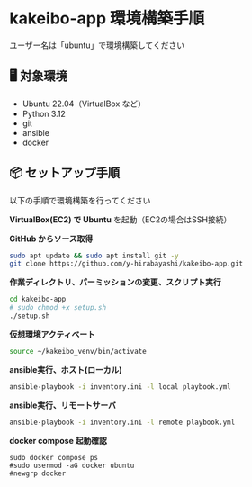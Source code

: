 # kakeibo-app 環境構築手順
ユーザー名は「ubuntu」で環境構築してください

## 🖥 対象環境

- Ubuntu 22.04（VirtualBox など）
- Python 3.12
- git
- ansible
- docker

## 📦 セットアップ手順
以下の手順で環境構築を行ってください

**VirtualBox(EC2) で Ubuntu** を起動（EC2の場合はSSH接続）

**GitHub からソース取得**

```bash
sudo apt update && sudo apt install git -y
git clone https://github.com/y-hirabayashi/kakeibo-app.git
```

**作業ディレクトリ、パーミッションの変更、スクリプト実行**

```bash
cd kakeibo-app
# sudo chmod +x setup.sh
./setup.sh
```

**仮想環境アクティベート**

```bash
source ~/kakeibo_venv/bin/activate
```
**ansible実行、ホスト(ローカル)**
```bash
ansible-playbook -i inventory.ini -l local playbook.yml
```
**ansible実行、リモートサーバ**
```bash
ansible-playbook -i inventory.ini -l remote playbook.yml
```

**docker compose 起動確認**

```basu
sudo docker compose ps
#sudo usermod -aG docker ubuntu
#newgrp docker
```

